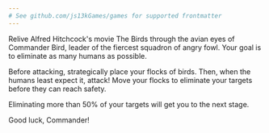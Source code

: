 ```yaml
---
# See github.com/js13kGames/games for supported frontmatter
---
```

Relive Alfred Hitchcock's movie The Birds through the avian eyes of Commander Bird, leader of the fiercest squadron of angry fowl. Your goal is to eliminate as many humans as possible.

Before attacking, strategically place your flocks of birds. Then, when the humans least expect it, attack! Move your flocks to eliminate your targets before they can reach safety.

Eliminating more than 50% of your targets will get you to the next stage.

Good luck, Commander!